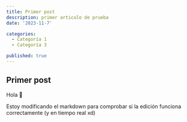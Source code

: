 ```yaml
---
title: Primer post
description: primer articulo de prueba
date: '2023-11-7'

categories:
  - Categoría 1
  - Categoría 3

published: true
---
```


## Primer post

Hola 👋

Estoy modificando el markdown para comprobar si la edición funciona correctamente (y en tiempo real xd)
